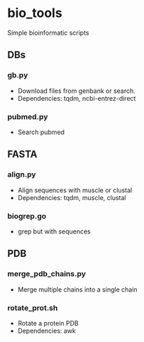 # bio_tools
Simple bioinformatic scripts

## DBs

### gb.py

* Download files from genbank or search.
* Dependencies: tqdm, ncbi-entrez-direct

### pubmed.py

* Search pubmed

## FASTA

### align.py

* Align sequences with muscle or clustal
* Dependencies: tqdm, muscle, clustal

### biogrep.go

* grep but with sequences

## PDB

### merge_pdb_chains.py

* Merge multiple chains into a single chain

### rotate_prot.sh

* Rotate a protein PDB
* Dependencies: awk
